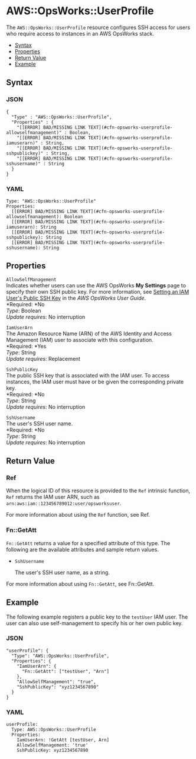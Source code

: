 # AWS::OpsWorks::UserProfile<a name="aws-resource-opsworks-userprofile"></a>

The `AWS::OpsWorks::UserProfile` resource configures SSH access for users who require access to instances in an AWS OpsWorks stack\.


+ [Syntax](#aws-resource-opsworks-userprofile-syntax)
+ [Properties](#aws-resource-opsworks-userprofile-properties)
+ [Return Value](#aws-resource-opsworks-userprofile-returnvalues)
+ [Example](#aws-resource-opsworks-userprofile-examples)

## Syntax<a name="aws-resource-opsworks-userprofile-syntax"></a>

### JSON<a name="aws-resource-opsworks-userprofile-syntax.json"></a>

```
{
  "Type" : "AWS::OpsWorks::UserProfile",
  "Properties" : {
    "[[ERROR] BAD/MISSING LINK TEXT](#cfn-opsworks-userprofile-allowselfmanagement)" : Boolean,
    "[[ERROR] BAD/MISSING LINK TEXT](#cfn-opsworks-userprofile-iamuserarn)" : String,
    "[[ERROR] BAD/MISSING LINK TEXT](#cfn-opsworks-userprofile-sshpublickey)" : String,
    "[[ERROR] BAD/MISSING LINK TEXT](#cfn-opsworks-userprofile-sshusername)" : String
  }
}
```

### YAML<a name="aws-resource-opsworks-userprofile-syntax.yaml"></a>

```
Type: "AWS::OpsWorks::UserProfile"
Properties:
  [[ERROR] BAD/MISSING LINK TEXT](#cfn-opsworks-userprofile-allowselfmanagement): Boolean
  [[ERROR] BAD/MISSING LINK TEXT](#cfn-opsworks-userprofile-iamuserarn): String
  [[ERROR] BAD/MISSING LINK TEXT](#cfn-opsworks-userprofile-sshpublickey): String
  [[ERROR] BAD/MISSING LINK TEXT](#cfn-opsworks-userprofile-sshusername): String
```

## Properties<a name="aws-resource-opsworks-userprofile-properties"></a>

`AllowSelfManagement`  
Indicates whether users can use the AWS OpsWorks **My Settings** page to specify their own SSH public key\. For more information, see [Setting an IAM User's Public SSH Key](http://docs.aws.amazon.com/opsworks/latest/userguide/security-settingsshkey.html) in the *AWS OpsWorks User Guide*\.  
*Required: *No  
*Type*: Boolean  
*Update requires*: No interruption

`IamUserArn`  
The Amazon Resource Name \(ARN\) of the AWS Identity and Access Management \(IAM\) user to associate with this configuration\.  
*Required: *Yes  
*Type*: String  
*Update requires*: Replacement

`SshPublicKey`  
The public SSH key that is associated with the IAM user\. To access instances, the IAM user must have or be given the corresponding private key\.  
*Required: *No  
*Type*: String  
*Update requires*: No interruption

`SshUsername`  
The user's SSH user name\.  
*Required: *No  
*Type*: String  
*Update requires*: No interruption

## Return Value<a name="aws-resource-opsworks-userprofile-returnvalues"></a>

### Ref<a name="w3ab2c21c10d867c11b2"></a>

When the logical ID of this resource is provided to the `Ref` intrinsic function, `Ref` returns the IAM user ARN, such as `arn:aws:iam::123456789012:user/opsworksuser`\.

For more information about using the `Ref` function, see Ref\.

### Fn::GetAtt<a name="w3ab2c21c10d867c11b4"></a>

`Fn::GetAtt` returns a value for a specified attribute of this type\. The following are the available attributes and sample return values\.

+ `SshUsername`

  The user's SSH user name, as a string\.

For more information about using `Fn::GetAtt`, see Fn::GetAtt\.

## Example<a name="aws-resource-opsworks-userprofile-examples"></a>

The following example registers a public key to the `testUser` IAM user\. The user can also use self\-management to specify his or her own public key\.

### JSON<a name="aws-resource-opsworks-userprofile-example.json"></a>

```
"userProfile": {
  "Type": "AWS::OpsWorks::UserProfile",
  "Properties": {
    "IamUserArn": {
      "Fn::GetAtt": ["testUser", "Arn"]
    },
    "AllowSelfManagement": "true",
    "SshPublicKey": "xyz1234567890"
  }
}
```

### YAML<a name="aws-resource-opsworks-userprofile-example.yaml"></a>

```
userProfile:
  Type: AWS::OpsWorks::UserProfile
  Properties:
    IamUserArn: !GetAtt [testUser, Arn]
    AllowSelfManagement: 'true'
    SshPublicKey: xyz1234567890
```